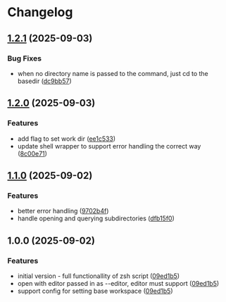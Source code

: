 # Changelog

## [1.2.1](https://github.com/Filip7/workcd-go/compare/v1.2.0...v1.2.1) (2025-09-03)


### Bug Fixes

* when no directory name is passed to the command, just cd to the basedir ([dc9bb57](https://github.com/Filip7/workcd-go/commit/dc9bb578ee46f64bab72cab23151f1fc3443e969))

## [1.2.0](https://github.com/Filip7/workcd-go/compare/v1.1.0...v1.2.0) (2025-09-03)


### Features

* add flag to set work dir ([ee1c533](https://github.com/Filip7/workcd-go/commit/ee1c5338d60074dd07ae17d4b6608d639a0853a8))
* update shell wrapper to support error handling the correct way ([8c00e71](https://github.com/Filip7/workcd-go/commit/8c00e718b09ba3b688c8e5939b25dc69471aff5a))

## [1.1.0](https://github.com/Filip7/workcd-go/compare/v1.0.0...v1.1.0) (2025-09-02)


### Features

* better error handling ([9702b4f](https://github.com/Filip7/workcd-go/commit/9702b4f9da9237015e60176d6a8d80f9e7fa2305))
* handle opening and querying subdirectories ([dfb15f0](https://github.com/Filip7/workcd-go/commit/dfb15f039a110455dafe17967b35e226024b710d))

## 1.0.0 (2025-09-02)


### Features

* initial version - full functionallity of zsh script ([09ed1b5](https://github.com/Filip7/workcd-go/commit/09ed1b590c513fbe656f6213889a613eb54db814))
* open with editor passed in as --editor, editor must support ([09ed1b5](https://github.com/Filip7/workcd-go/commit/09ed1b590c513fbe656f6213889a613eb54db814))
* support config for setting base workspace ([09ed1b5](https://github.com/Filip7/workcd-go/commit/09ed1b590c513fbe656f6213889a613eb54db814))
